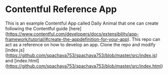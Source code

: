# Contentful Reference App

This is an example Contentful App called Daily Animal that one can create following the Contentful guide [here] (https://www.contentful.com/developers/docs/extensibility/app-framework/tutorial/#create-the-appdefinition-for-your-app).
This repo can act as a reference on how to develop an app. Clone the repo and modify [index.js] (https://github.com/spachava753/spachava753/blob/master/src/index.js) and [index.html] (https://github.com/spachava753/spachava753/blob/master/src/index.html)